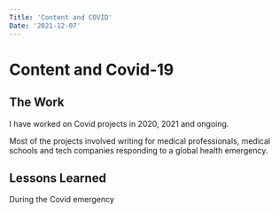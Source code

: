```yaml
---
Title: 'Content and COVID'
Date: '2021-12-07'
---
```


# Content and Covid-19

## The Work

I have worked on Covid projects in 2020, 2021 and ongoing. 

Most of the projects involved writing for medical professionals, medical schools and tech companies responding to a global health emergency.

## Lessons Learned

During the Covid emergency
